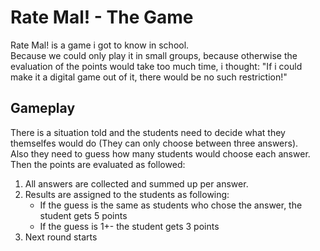 # Rate Mal! - The Game

Rate Mal! is a game i got to know in school.  
Because we could only play it in small groups, because otherwise the evaluation of the points would take too much time, i thought: "If i could make it a digital game out of it, there would be no such restriction!"

## Gameplay
There is a situation told and the students need to decide what they themselfes would do (They can only choose between three answers).  
Also they need to guess how many students would choose each answer.  
Then the points are evaluated as followed:
1. All answers are collected and summed up per answer.
2. Results are assigned to the students as following:
    - If the guess is the same as students who chose the answer, the student gets 5 points
    - If the guess is 1+- the student gets 3 points
3. Next round starts
